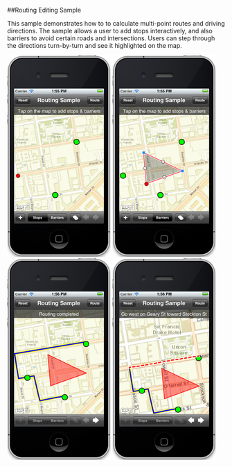 ##Routing Editing Sample 

This sample demonstrates how to to calculate multi-point routes and driving directions. The sample allows a user to add stops interactively, and also barriers to avoid certain roads and intersections. Users can step through the directions turn-by-turn and see it highlighted on the map.

![](image.png)
![](image2.png)
![](image3.png)
![](image4.png)





